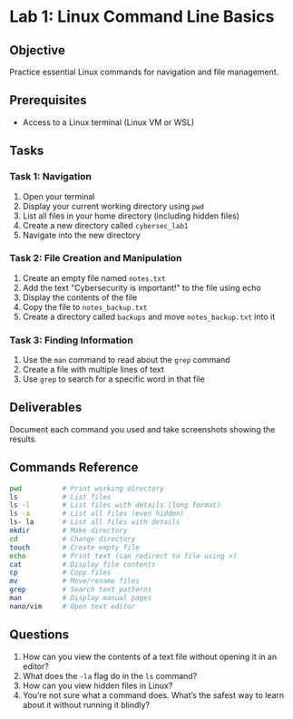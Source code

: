 # Lab 1: Linux Command Line Basics

## Objective
Practice essential Linux commands for navigation and file management.

## Prerequisites
- Access to a Linux terminal (Linux VM or WSL)

## Tasks

### Task 1: Navigation
1. Open your terminal
2. Display your current working directory using `pwd`
3. List all files in your home directory (including hidden files)
4. Create a new directory called `cybersec_lab1`
5. Navigate into the new directory

### Task 2: File Creation and Manipulation
1. Create an empty file named `notes.txt`
2. Add the text "Cybersecurity is important!" to the file using echo
3. Display the contents of the file
4. Copy the file to `notes_backup.txt`
5. Create a directory called `backups` and move `notes_backup.txt` into it

### Task 3: Finding Information
1. Use the `man` command to read about the `grep` command
2. Create a file with multiple lines of text
3. Use `grep` to search for a specific word in that file

## Deliverables
Document each command you used and take screenshots showing the results.

## Commands Reference
```bash
pwd          # Print working directory
ls           # List files
ls -l        # List files with details (long format)
ls -a        # List all files (even hidden)
ls- la       # List all files with details
mkdir        # Make directory
cd           # Change directory
touch        # Create empty file
echo         # Print text (can redirect to file using >)
cat          # Display file contents
cp           # Copy files
mv           # Move/rename files
grep         # Search text patterns
man          # Display manual pages
nano/vim     # Open text editor
```

## Questions
1. How can you view the contents of a text file without opening it in an editor?
2. What does the `-la` flag do in the `ls` command?
3. How can you view hidden files in Linux?
4. You’re not sure what a command does. What’s the safest way to learn about it without running it blindly?
